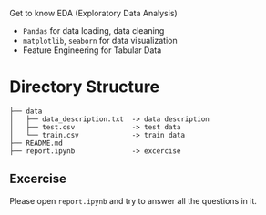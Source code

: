 Get to know EDA (Exploratory Data Analysis)
- `Pandas` for data loading, data cleaning 
- `matplotlib`, `seaborn` for data visualization
- Feature Engineering for Tabular Data

# Directory Structure

```
├── data
│   ├── data_description.txt  -> data description
│   ├── test.csv              -> test data
│   └── train.csv             -> train data
├── README.md 
├── report.ipynb              -> excercise             
```

## Excercise
Please open `report.ipynb` and try to answer all the questions in it. 
